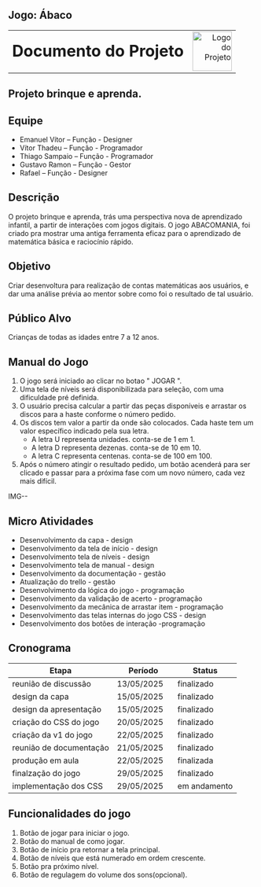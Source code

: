 ## Jogo: Ábaco


<table style="width: 100%;">
  <tr>
    <td style="vertical-align: middle; padding-right: 10px;">
      <h1 style="margin: 0;">Documento do Projeto</h1>
    </td>
    <td style="vertical-align: middle; text-align: right;">
      <img src="imagens/logo.png" alt="Logo do Projeto" width="80">
    </td>
  </tr>
</table>


## Projeto brinque e aprenda.

## Equipe 

- Emanuel Vítor – Função - Designer
- Vítor Thadeu – Função - Programador
- Thiago Sampaio – Função - Programador
- Gustavo Ramon – Função - Gestor
- Rafael  – Função - Designer

## Descrição

O projeto brinque e aprenda, trás uma perspectiva nova de aprendizado infantil, a partir de interações com jogos digitais.
O jogo ABACOMANIA, foi criado pra mostrar uma antiga ferramenta eficaz para o aprendizado de matemática básica e raciocínio rápido.

## Objetivo

Criar desenvoltura para realização de contas matemáticas aos usuários, e dar uma análise prévia ao mentor sobre como foi o resultado de tal usuário.

## Público Alvo

Crianças de todas as idades entre 7 a 12 anos.

## Manual do Jogo

1. O jogo será iniciado ao clicar no botao " JOGAR ".
2. Uma tela de níveis será disponibilizada para seleção, com uma dificuldade pré definida.
3. O usuário precisa calcular a partir das peças disponíveis e arrastar os discos para a haste conforme o número pedido.
4. Os discos tem valor a partir da onde são colocados. Cada haste tem um valor específico indicado pela sua letra.
   - A letra U representa unidades. conta-se de 1 em 1.
   - A letra D representa dezenas. conta-se de 10 em 10.
   - A letra C representa centenas. conta-se de 100 em 100.
5. Após o número atingir o resultado pedido, um botão acenderá para ser clicado e passar para a próxima fase com um novo número, cada vez mais difícil.

IMG--

## Micro Atividades

- Desenvolvimento da capa - design
- Desenvolvimento da tela de início - design
- Desenvolvimento tela de níveis - design
- Desenvolvimento tela de manual - design
- Desenvolvimento da documentação - gestão
- Atualização do trello - gestão
- Desenvolvimento da lógica do jogo - programação
- Desenvolvimento da validação de acerto - programação
- Desenvolvimento da mecãnica de arrastar item - programação
- Desenvolvimento das telas internas do jogo CSS - design
- Desenvolvimento dos botões de interação -programação

## Cronograma

| Etapa                  | Período               | Status       |
|------------------------|-----------------------|------------  |
| reunião de discussão   |  13/05/2025           | finalizado   |
| design da capa         |  15/05/2025           | finalizado   |
| design da apresentação |  15/05/2025           | finalizado   |
| criação do CSS do jogo |  20/05/2025           | finalizado   |
| criação da v1 do jogo  |  22/05/2025           | finalizado   |
| reunião de documentação|  21/05/2025           | finalizado   |
| produção em aula       |  22/05/2025           | finalizada   |
| finalzação do jogo     |  29/05/2025           | finalizado   |
| implementação dos CSS  |  29/05/2025           | em andamento |

## Funcionalidades do jogo

1. Botão de jogar para iniciar o jogo.
2. Botão do manual de como jogar.
3. Botão de início pra retornar a tela principal.
4. Botão de níveis que está numerado em ordem crescente.
5. Botão pra próximo nível.
6. Botão de regulagem do volume dos sons(opcional).
